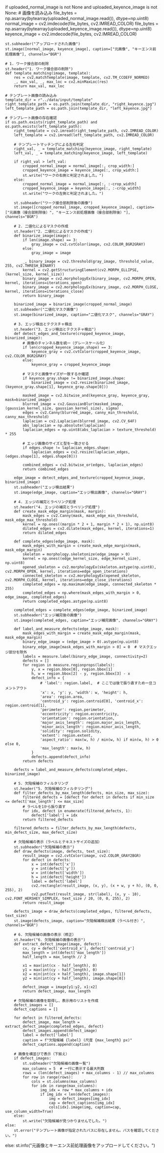 if uploaded_normal_image is not None and uploaded_keyence_image is not None:
    # 画像を読み込み
    file_bytes = np.asarray(bytearray(uploaded_normal_image.read()), dtype=np.uint8)
    normal_image = cv2.imdecode(file_bytes, cv2.IMREAD_COLOR)
    file_bytes = np.asarray(bytearray(uploaded_keyence_image.read()), dtype=np.uint8)
    keyence_image = cv2.imdecode(file_bytes, cv2.IMREAD_COLOR)

    st.subheader("アップロードされた画像")
    st.image([normal_image, keyence_image], caption=["元画像", "キーエンス前処理画像"], channels="BGR")

    # 1. ワーク接合部の削除
    st.header("1. ワーク接合部の削除")
    def template_matching(image, template):
        res = cv2.matchTemplate(image, template, cv2.TM_CCOEFF_NORMED)
        _, max_val, _, max_loc = cv2.minMaxLoc(res)
        return max_val, max_loc

    # テンプレート画像の読み込み
    template_dir = r"../data/input/template"
    right_template_path = os.path.join(template_dir, "right_keyence.jpg")
    left_template_path = os.path.join(template_dir, "left_keyence.jpg")

    # テンプレート画像の存在確認
    if os.path.exists(right_template_path) and os.path.exists(left_template_path):
        right_template = cv2.imread(right_template_path, cv2.IMREAD_COLOR)
        left_template = cv2.imread(left_template_path, cv2.IMREAD_COLOR)

        # テンプレートマッチングによる左右判定
        right_val, _ = template_matching(keyence_image, right_template)
        left_val, _ = template_matching(keyence_image, left_template)

        if right_val > left_val:
            cropped_normal_image = normal_image[:, crop_width:]
            cropped_keyence_image = keyence_image[:, crop_width:]
            st.write("ワークの右側と判定されました。")
        else:
            cropped_normal_image = normal_image[:, :-crop_width]
            cropped_keyence_image = keyence_image[:, :-crop_width]
            st.write("ワークの左側と判定されました。")

        st.subheader("ワーク接合部削除後の画像")
        st.image([cropped_normal_image, cropped_keyence_image], caption=["元画像（接合部削除後）", "キーエンス前処理画像（接合部削除後）"], channels="BGR")

        # 2. 二値化によるマスクの作成
        st.header("2. 二値化によるマスクの作成")
        def binarize_image(image):
            if len(image.shape) == 3:
                gray_image = cv2.cvtColor(image, cv2.COLOR_BGR2GRAY)
            else:
                gray_image = image

            _, binary_image = cv2.threshold(gray_image, threshold_value, 255, cv2.THRESH_BINARY)
            kernel = cv2.getStructuringElement(cv2.MORPH_ELLIPSE, (kernel_size, kernel_size))
            binary_image = cv2.morphologyEx(binary_image, cv2.MORPH_OPEN, kernel, iterations=iterations_open)
            binary_image = cv2.morphologyEx(binary_image, cv2.MORPH_CLOSE, kernel, iterations=iterations_close)
            return binary_image

        binarized_image = binarize_image(cropped_normal_image)
        st.subheader("二値化マスク画像")
        st.image(binarized_image, caption="二値化マスク", channels="GRAY")

        # 3. エッジ検出とテクスチャ検出
        st.header("3. エッジ検出とテクスチャ検出")
        def detect_edges_and_texture(cropped_keyence_image, binarized_image):
            # 画像のチャンネル数を統一（グレースケール化）
            if len(cropped_keyence_image.shape) == 3:
                keyence_gray = cv2.cvtColor(cropped_keyence_image, cv2.COLOR_BGR2GRAY)
            else:
                keyence_gray = cropped_keyence_image

            # マスクと画像サイズが一致するか確認
            if keyence_gray.shape != binarized_image.shape:
                binarized_image = cv2.resize(binarized_image, (keyence_gray.shape[1], keyence_gray.shape[0]))

            masked_image = cv2.bitwise_and(keyence_gray, keyence_gray, mask=binarized_image)
            blurred_image = cv2.GaussianBlur(masked_image, (gaussian_kernel_size, gaussian_kernel_size), sigma)
            edges = cv2.Canny(blurred_image, canny_min_threshold, canny_max_threshold)
            laplacian = cv2.Laplacian(blurred_image, cv2.CV_64F)
            abs_laplacian = np.absolute(laplacian)
            laplacian_edges = np.uint8(abs_laplacian > texture_threshold) * 255

            # エッジ画像のサイズと型を一致させる
            if edges.shape != laplacian_edges.shape:
                laplacian_edges = cv2.resize(laplacian_edges, (edges.shape[1], edges.shape[0]))

            combined_edges = cv2.bitwise_or(edges, laplacian_edges)
            return combined_edges

        edge_image = detect_edges_and_texture(cropped_keyence_image, binarized_image)
        st.subheader("エッジ検出結果")
        st.image(edge_image, caption="エッジ検出画像", channels="GRAY")

        # 4. エッジの補完とラベリング処理
        st.header("4. エッジの補完とラベリング処理")
        def create_mask_edge_margin(mask, margin):
            mask_edges = cv2.Canny(mask, mask_edge_min_threshold, mask_edge_max_threshold)
            kernel = np.ones((margin * 2 + 1, margin * 2 + 1), np.uint8)
            dilated_edges = cv2.dilate(mask_edges, kernel, iterations=1)
            return dilated_edges

        def complete_edges(edge_image, mask):
            mask_edges_with_margin = create_mask_edge_margin(mask, mask_edge_margin)
            skeleton = morphology.skeletonize(edge_image > 0)
            kernel = np.ones((edge_kernel_size, edge_kernel_size), np.uint8)
            opened_skeleton = cv2.morphologyEx(skeleton.astype(np.uint8), cv2.MORPH_OPEN, kernel, iterations=edge_open_iterations)
            connected_skeleton = cv2.morphologyEx(opened_skeleton, cv2.MORPH_CLOSE, kernel, iterations=edge_close_iterations)
            completed_edges = np.maximum(edge_image, connected_skeleton * 255)
            completed_edges = np.where(mask_edges_with_margin > 0, edge_image, completed_edges)
            return completed_edges.astype(np.uint8)

        completed_edges = complete_edges(edge_image, binarized_image)
        st.subheader("エッジ補完後の画像")
        st.image(completed_edges, caption="エッジ補完画像", channels="GRAY")

        def label_and_measure_defects(edge_image, mask):
            mask_edges_with_margin = create_mask_edge_margin(mask, mask_edge_margin)
            binary_edge_image = (edge_image > 0).astype(np.uint8)
            binary_edge_image[mask_edges_with_margin > 0] = 0  # マスクエッジ部分を除外
            labels = measure.label(binary_edge_image, connectivity=2)
            defects = []
            for region in measure.regionprops(labels):
                y, x = region.bbox[0], region.bbox[1]
                h, w = region.bbox[2] - y, region.bbox[3] - x
                defect_info = {
                    # 'label': region.label,  # ここでは後で振り直すため一旦コメントアウト
                    'x': x, 'y': y, 'width': w, 'height': h,
                    'area': region.area,
                    'centroid_y': region.centroid[0], 'centroid_x': region.centroid[1],
                    'perimeter': region.perimeter,
                    'eccentricity': region.eccentricity,
                    'orientation': region.orientation,
                    'major_axis_length': region.major_axis_length,
                    'minor_axis_length': region.minor_axis_length,
                    'solidity': region.solidity,
                    'extent': region.extent,
                    'aspect_ratio': max(w, h) / min(w, h) if min(w, h) > 0 else 0,
                    'max_length': max(w, h)
                }
                defects.append(defect_info)
            return defects

        defects = label_and_measure_defects(completed_edges, binarized_image)

        # 5. 欠陥候補のフィルタリング
        st.header("5. 欠陥候補のフィルタリング")
        def filter_defects_by_max_length(defects, min_size, max_size):
            filtered_defects = [defect for defect in defects if min_size <= defect['max_length'] <= max_size]
            # ラベルを1から振り直す
            for idx, defect in enumerate(filtered_defects, 1):
                defect['label'] = idx
            return filtered_defects

        filtered_defects = filter_defects_by_max_length(defects, min_defect_size, max_defect_size)

        # 欠陥候補の表示（ラベルとテキストサイズの追加）
        st.subheader("欠陥候補の表示")
        def draw_defects(image, defects, text_size):
            result_image = cv2.cvtColor(image, cv2.COLOR_GRAY2BGR)
            for defect in defects:
                x = int(defect['x'])
                y = int(defect['y'])
                w = int(defect['width'])
                h = int(defect['height'])
                label = defect['label']
                cv2.rectangle(result_image, (x, y), (x + w, y + h), (0, 0, 255), 2)
                cv2.putText(result_image, str(label), (x, y - 10), cv2.FONT_HERSHEY_SIMPLEX, text_size / 20, (0, 0, 255), 2)
            return result_image

        defects_image = draw_defects(completed_edges, filtered_defects, text_size)
        st.image(defects_image, caption="欠陥候補検出結果（ラベル付き）", channels="BGR")

        # 6. 欠陥候補の画像の表示（修正）
        st.header("6. 欠陥候補の画像の表示")
        def extract_defect_image(image, defect):
            cx, cy = defect['centroid_x'], defect['centroid_y']
            max_length = int(defect['max_length'])
            half_length = max_length // 2

            x1 = max(int(cx - half_length), 0)
            y1 = max(int(cy - half_length), 0)
            x2 = min(int(cx + half_length), image.shape[1])
            y2 = min(int(cy + half_length), image.shape[0])

            defect_image = image[y1:y2, x1:x2]
            return defect_image, max_length

        # 欠陥候補の画像を取得し、表示用のリストを作成
        defect_images = []
        defect_captions = []

        for defect in filtered_defects:
            defect_image, max_length = extract_defect_image(completed_edges, defect)
            defect_images.append(defect_image)
            label = defect['label']
            caption = f"欠陥候補 {label} (尺度 {max_length} px)"
            defect_captions.append(caption)

        # 画像を横並びで表示（下揃え）
        if defect_images:
            st.subheader("欠陥候補の画像一覧")
            max_columns = 5  # 一行に表示する最大列数
            rows = (len(defect_images) + max_columns - 1) // max_columns
            for row in range(rows):
                cols = st.columns(max_columns)
                for idx in range(max_columns):
                    img_idx = row * max_columns + idx
                    if img_idx < len(defect_images):
                        img = defect_images[img_idx]
                        cap = defect_captions[img_idx]
                        cols[idx].image(img, caption=cap, use_column_width=True)
        else:
            st.write("欠陥候補が見つかりませんでした。")
    else:
        st.error("テンプレート画像が指定されたパスに存在しません。パスを確認してください。")
else:
    st.info("元画像とキーエンス前処理画像をアップロードしてください。")
